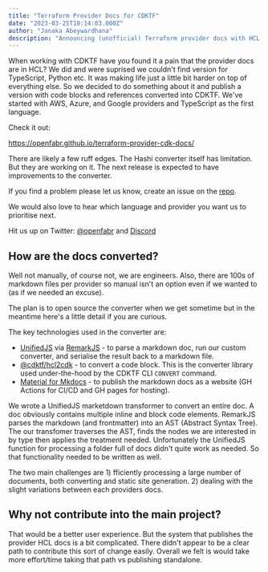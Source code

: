 ```yaml
---
title: "Terraform Provider Docs for CDKTF"
date: "2023-03-25T10:14:03.000Z"
author: "Janaka Abeywardhana"
description: "Announcing (unofficial) Terraform provider docs with HCL code blocks converted to CDKTF"
---
```


When working with CDKTF have you found it a pain that the provider docs are in HCL? We did and were suprised we couldn't find version for TypeScript, Python etc. It was making life just a little bit harder on top of everything else. So we decided to do something about it and publish a version with code blocks and references converted into CDKTF. We've started with AWS, Azure, and Google providers and TypeScript as the first language.

Check it out:

https://openfabr.github.io/terraform-provider-cdk-docs/

There are likely a few ruff edges. The Hashi converter itself has limitation. But they are working on it. The next release is expected to have improvements to the converter.

If you find a problem please let us know, create an issue on the [repo](https://github.com/openfabr/terraform-provider-cdk-docs).

We would also love to hear which language and provider you want us to prioritise next.

Hit us up on Twitter: [@openfabr](https://twitter.com/openfabr) and [Discord](https://discord.com/invite/3MrGSrFwM2)

## How are the docs converted?

Well not manually, of course not, we are engineers. Also, there are 100s of markdown files per provider so manual isn't an option even if we wanted to (as if we needed an excuse).

The plan is to open source the converter when we get sometime but in the meantime here's a little detail if you are curious.

The key technologies used in the converter are:

- [UnifiedJS](https://github.com/unifiedjs/unified) via [RemarkJS](https://github.com/remarkjs/remark) - to parse a markdown doc, run our custom converter, and serialise the result back to a markdown file. 
- [@cdktf/hcl2cdk](https://github.com/hashicorp/terraform-cdk/blob/main/packages/%40cdktf/hcl2cdk/README.md) - to convert a code block. This is the converter library used under-the-hood by the CDKTF CLI `CONVERT` command.
- [Material for Mkdocs](https://squidfunk.github.io/mkdocs-material/) - to publish the markdown docs as a website (GH Actions for CI/CD and GH pages for hosting).

We wrote a UnifiedJS marketdown transformer to convert an entire doc. A doc obviously contains multiple inline and block code elements. RemarkJS parses the markdown (and frontmatter) into an AST (Abstract Syntax Tree). The our transfomer traverses the AST, finds the nodes we are interested in by type then applies the treatment needed. Unfortunately the UnifiedJS function for processing a folder full of docs didn't quite work as needed. So that functionality needed to be written as well.

The two main challenges are 1) fficiently processing a large number of documents, both converting and static site generation. 2) dealing with the slight variations between each providers docs.

## Why not contribute into the main project?

That would be a better user experience. But the system that publishes the provider HCL docs is a bit complicated. There didn't appear to be a clear path to contribute this sort of change easily. Overall we felt is would take more effort/time taking that path vs publishing standalone.
